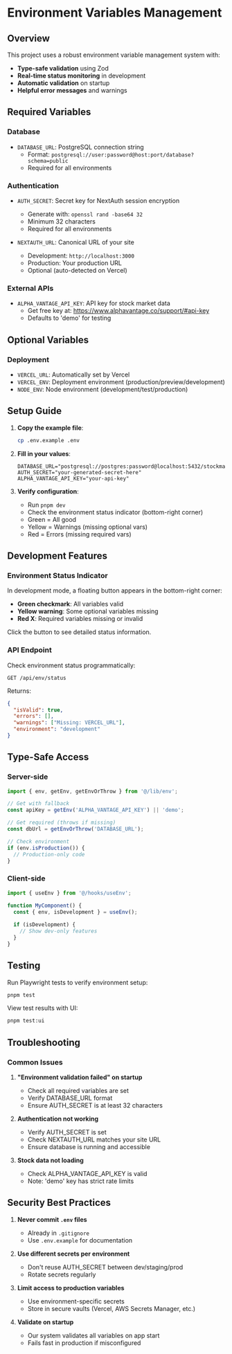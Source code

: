 # Environment Variables Management

## Overview

This project uses a robust environment variable management system with:
- **Type-safe validation** using Zod
- **Real-time status monitoring** in development
- **Automatic validation** on startup
- **Helpful error messages** and warnings

## Required Variables

### Database
- `DATABASE_URL`: PostgreSQL connection string
  - Format: `postgresql://user:password@host:port/database?schema=public`
  - Required for all environments

### Authentication
- `AUTH_SECRET`: Secret key for NextAuth session encryption
  - Generate with: `openssl rand -base64 32`
  - Minimum 32 characters
  - Required for all environments

- `NEXTAUTH_URL`: Canonical URL of your site
  - Development: `http://localhost:3000`
  - Production: Your production URL
  - Optional (auto-detected on Vercel)

### External APIs
- `ALPHA_VANTAGE_API_KEY`: API key for stock market data
  - Get free key at: https://www.alphavantage.co/support/#api-key
  - Defaults to 'demo' for testing

## Optional Variables

### Deployment
- `VERCEL_URL`: Automatically set by Vercel
- `VERCEL_ENV`: Deployment environment (production/preview/development)
- `NODE_ENV`: Node environment (development/test/production)

## Setup Guide

1. **Copy the example file**:
   ```bash
   cp .env.example .env
   ```

2. **Fill in your values**:
   ```env
   DATABASE_URL="postgresql://postgres:password@localhost:5432/stockmarket"
   AUTH_SECRET="your-generated-secret-here"
   ALPHA_VANTAGE_API_KEY="your-api-key"
   ```

3. **Verify configuration**:
   - Run `pnpm dev`
   - Check the environment status indicator (bottom-right corner)
   - Green = All good
   - Yellow = Warnings (missing optional vars)
   - Red = Errors (missing required vars)

## Development Features

### Environment Status Indicator
In development mode, a floating button appears in the bottom-right corner:
- **Green checkmark**: All variables valid
- **Yellow warning**: Some optional variables missing
- **Red X**: Required variables missing or invalid

Click the button to see detailed status information.

### API Endpoint
Check environment status programmatically:
```
GET /api/env/status
```

Returns:
```json
{
  "isValid": true,
  "errors": [],
  "warnings": ["Missing: VERCEL_URL"],
  "environment": "development"
}
```

## Type-Safe Access

### Server-side
```typescript
import { env, getEnv, getEnvOrThrow } from '@/lib/env';

// Get with fallback
const apiKey = getEnv('ALPHA_VANTAGE_API_KEY') || 'demo';

// Get required (throws if missing)
const dbUrl = getEnvOrThrow('DATABASE_URL');

// Check environment
if (env.isProduction()) {
  // Production-only code
}
```

### Client-side
```typescript
import { useEnv } from '@/hooks/useEnv';

function MyComponent() {
  const { env, isDevelopment } = useEnv();
  
  if (isDevelopment) {
    // Show dev-only features
  }
}
```

## Testing

Run Playwright tests to verify environment setup:
```bash
pnpm test
```

View test results with UI:
```bash
pnpm test:ui
```

## Troubleshooting

### Common Issues

1. **"Environment validation failed" on startup**
   - Check all required variables are set
   - Verify DATABASE_URL format
   - Ensure AUTH_SECRET is at least 32 characters

2. **Authentication not working**
   - Verify AUTH_SECRET is set
   - Check NEXTAUTH_URL matches your site URL
   - Ensure database is running and accessible

3. **Stock data not loading**
   - Check ALPHA_VANTAGE_API_KEY is valid
   - Note: 'demo' key has strict rate limits

## Security Best Practices

1. **Never commit `.env` files**
   - Already in `.gitignore`
   - Use `.env.example` for documentation

2. **Use different secrets per environment**
   - Don't reuse AUTH_SECRET between dev/staging/prod
   - Rotate secrets regularly

3. **Limit access to production variables**
   - Use environment-specific secrets
   - Store in secure vaults (Vercel, AWS Secrets Manager, etc.)

4. **Validate on startup**
   - Our system validates all variables on app start
   - Fails fast in production if misconfigured